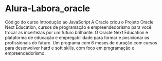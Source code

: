 # Alura-Labora_oracle
 Código do curso Introdução ao JavaScript
A Oracle criou o Projeto Oracle Next Education, cursos de programação e empreendedorismo para você trocar as incertezas por um futuro brilhante.
O Oracle Next Education é plataforma de educação e empregabilidade para formar e posicionar os profissionais do futuro. Um programa com 6 meses de duração com cursos para desenvolver hard e soft skills, com foco em programação e empreendedorismo.